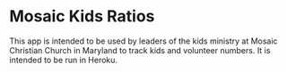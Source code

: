 Mosaic Kids Ratios
====================

This app is intended to be used by leaders of the kids ministry at Mosaic Christian Church in Maryland to track kids and volunteer numbers.  It is intended to be run in Heroku.

